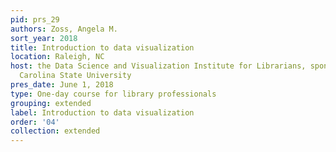 ```yaml
---
pid: prs_29
authors: Zoss, Angela M.
sort_year: 2018
title: Introduction to data visualization
location: Raleigh, NC
host: the Data Science and Visualization Institute for Librarians, sponsored by North
  Carolina State University
pres_date: June 1, 2018
type: One-day course for library professionals
grouping: extended
label: Introduction to data visualization
order: '04'
collection: extended
---
```

